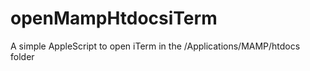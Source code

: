 openMampHtdocsiTerm
===================

A simple AppleScript to open iTerm in the /Applications/MAMP/htdocs folder
